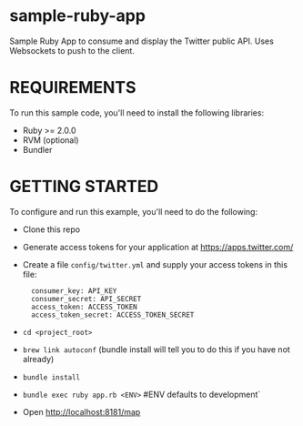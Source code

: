 sample-ruby-app
=================

Sample Ruby App to consume and display the Twitter public API. Uses Websockets to push to the client.

REQUIREMENTS
============

To run this sample code, you'll need to install the following libraries:

- Ruby >= 2.0.0
- RVM (optional)
- Bundler


GETTING STARTED
============

To configure and run this example, you'll need to do the following:

- Clone this repo

- Generate access tokens for your application at https://apps.twitter.com/

- Create a file `config/twitter.yml` and supply your access tokens in this file:

		consumer_key: API_KEY	    
		consumer_secret: API_SECRET  	
		access_token: ACCESS_TOKEN  	
		access_token_secret: ACCESS_TOKEN_SECRET    

- `cd <project_root>`

- `brew link autoconf` (bundle install will tell you to do this if you have not already)

- `bundle install`

- `bundle exec ruby app.rb <ENV>` #ENV defaults to development`

- Open [http://localhost:8181/map](http://localhost:8181/map)




